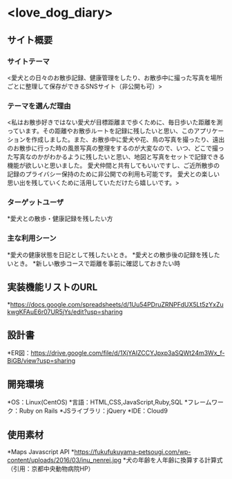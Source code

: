 # <love_dog_diary>

## サイト概要
### サイトテーマ
<愛犬との日々のお散歩記録、健康管理をしたり、お散歩中に撮った写真を場所ごとに整理して保存ができるSNSサイト（非公開も可）>

### テーマを選んだ理由
<私はお散歩好きではない愛犬が目標距離まで歩くために、毎日歩いた距離を測っています。その距離やお散歩ルートを記録に残したいと思い、このアプリケーションを作成しました。また、お散歩中に愛犬や花、鳥の写真を撮ったり、遠出のお散歩に行った時の風景写真の整理をするのが大変なので、いつ、どこで撮った写真なのかがわかるように残したいと思い、地図と写真をセットで記録できる機能が欲しいと思いました。
愛犬仲間と共有してもいいですし、ご近所散歩の記録のプライバシー保持のために非公開での利用も可能です。
愛犬との楽しい思い出を残していくために活用していただけたら嬉しいです。>

### ターゲットユーザ
*愛犬との散歩・健康記録を残したい方

### 主な利用シーン
*愛犬の健康状態を日記として残したいとき。
*愛犬との散歩後の記録を残したいとき。
*新しい散歩コースで距離を事前に確認しておきたい時

## 実装機能リストのURL
*https://docs.google.com/spreadsheets/d/1Uu54PDruZRNPFdUX5Lt5zYxZukwgKFAuE6r07UR5jYs/edit?usp=sharing

## 設計書
*ER図：https://drive.google.com/file/d/1XjYAIZCCYJpxp3aSQWt24m3Wx_f-BiGB/view?usp=sharing

## 開発環境
*OS：Linux(CentOS)
*言語：HTML,CSS,JavaScript,Ruby,SQL
*フレームワーク：Ruby on Rails
*JSライブラリ：jQuery
*IDE：Cloud9

## 使用素材
*Maps Javascript API
*https://fukufukuyama-petsougi.com/wp-content/uploads/2016/03/inu_nenrei.jpg
*犬の年齢を人年齢に換算する計算式（引用：京都中央動物病院HP）
